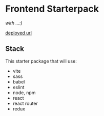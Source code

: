 # Frontend Starterpack

*with ...:)*

[deployed url](https://frontend-starterpack-illustration.onrender.com)

## Stack

This starter package that will use:

- vite
- sass
- babel
- eslint
- node, npm
- react
- react router
- redux
